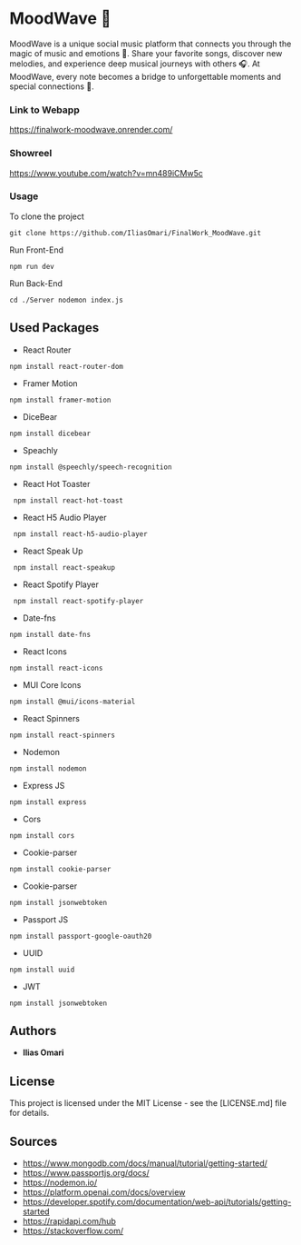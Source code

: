 # MoodWave 📱

MoodWave is a unique social music platform that connects you through the magic of music and emotions 🎵. Share your favorite songs, discover new melodies, and experience deep musical journeys with others 🎧. At MoodWave, every note becomes a bridge to unforgettable moments and special connections 🌟.

### Link to Webapp

https://finalwork-moodwave.onrender.com/

### Showreel

https://www.youtube.com/watch?v=mn489iCMw5c

### Usage

To clone the project

```shell
git clone https://github.com/IliasOmari/FinalWork_MoodWave.git
```

Run Front-End

```shell
npm run dev
```

Run Back-End

```shell
cd ./Server nodemon index.js
```

## Used Packages

- React Router

```shell
npm install react-router-dom
```

- Framer Motion

```shell
npm install framer-motion
```

- DiceBear

```shell
npm install dicebear
```

- Speachly

```shell
npm install @speechly/speech-recognition
```

- React Hot Toaster

```shell
 npm install react-hot-toast
```

- React H5 Audio Player

```shell
 npm install react-h5-audio-player
```

- React Speak Up

```shell
 npm install react-speakup
```

- React Spotify Player

```shell
 npm install react-spotify-player
```

- Date-fns

```shell
npm install date-fns
```

- React Icons

```shell
npm install react-icons
```

- MUI Core Icons

```shell
npm install @mui/icons-material
```

- React Spinners

```shell
npm install react-spinners
```

- Nodemon

```shell
npm install nodemon
```

- Express JS

```shell
npm install express
```

- Cors

```shell
npm install cors
```

- Cookie-parser

```shell
npm install cookie-parser
```

- Cookie-parser

```shell
npm install jsonwebtoken
```

- Passport JS

```shell
npm install passport-google-oauth20
```

- UUID

```shell
npm install uuid
```

- JWT

```shell
npm install jsonwebtoken
```

## Authors

- **Ilias Omari**

## License

This project is licensed under the MIT License - see the [LICENSE.md] file for details.

## Sources

- https://www.mongodb.com/docs/manual/tutorial/getting-started/
- https://www.passportjs.org/docs/
- https://nodemon.io/
- https://platform.openai.com/docs/overview
- https://developer.spotify.com/documentation/web-api/tutorials/getting-started
- https://rapidapi.com/hub
- https://stackoverflow.com/

